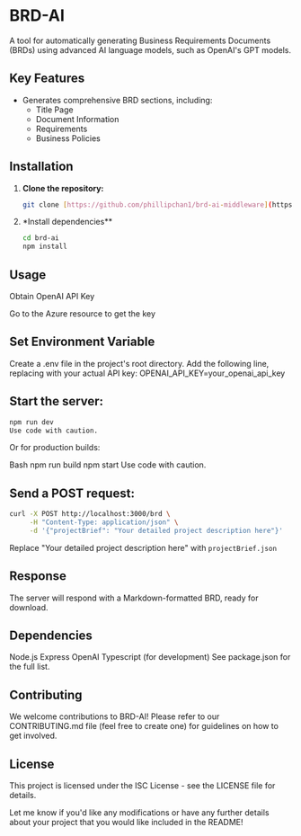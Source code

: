 # BRD-AI

A tool for automatically generating Business Requirements Documents (BRDs) using advanced AI language models, such as OpenAI's GPT models.

## Key Features

- Generates comprehensive BRD sections, including:
  - Title Page
  - Document Information
  - Requirements
  - Business Policies

## Installation

1. **Clone the repository:**

   ```bash
   git clone [https://github.com/phillipchan1/brd-ai-middleware](https://github.com/phillipchan1/brd-ai-middleware)
   ```

2. \*Install dependencies\*\*

   ```bash
   cd brd-ai
   npm install
   ```

## Usage

Obtain OpenAI API Key

Go to the Azure resource to get the key

## Set Environment Variable

Create a .env file in the project's root directory.
Add the following line, replacing with your actual API key:
OPENAI_API_KEY=your_openai_api_key

## Start the server:

```Bash
npm run dev
Use code with caution.
```

Or for production builds:

Bash
npm run build
npm start
Use code with caution.

## Send a POST request:

```Bash
curl -X POST http://localhost:3000/brd \
     -H "Content-Type: application/json" \
     -d '{"projectBrief": "Your detailed project description here"}'
```

Replace "Your detailed project description here" with `projectBrief.json`

## Response

The server will respond with a Markdown-formatted BRD, ready for download.

## Dependencies

Node.js
Express
OpenAI
Typescript (for development)
See package.json for the full list.

## Contributing

We welcome contributions to BRD-AI! Please refer to our CONTRIBUTING.md file (feel free to create one) for guidelines on how to get involved.

## License

This project is licensed under the ISC License - see the LICENSE file for details.

Let me know if you'd like any modifications or have any further details about your project that you would like included in the README!
